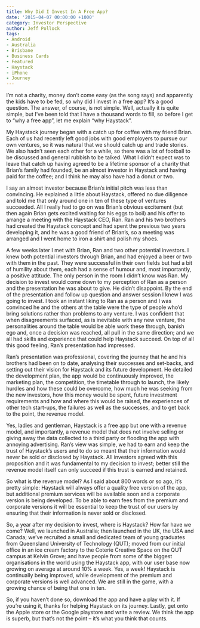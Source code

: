 ```yaml
---
title: Why Did I Invest In A Free App?
date: '2015-04-07 00:00:00 +1000'
category: Investor Perspective
author: Jeff Pollock
tags:
- Android
- Australia
- Brisbane
- Business Cards
- Featured
- Haystack
- iPhone
- Journey
---
```


I’m not a charity, money don’t come easy (as the song says) and apparently the kids have to be fed, so why did I invest in a free app? It’s a good question. The answer, of course, is not simple. Well, actually it is quite simple, but I’ve been told that I have a thousand words to fill, so before I get to “why a free app”, let me explain “why Haystack”.

My Haystack journey began with a catch up for coffee with my friend Brian. Each of us had recently left good jobs with good employers to pursue our own ventures, so it was natural that we should catch up and trade stories. We also hadn’t seen each other for a while, so there was a lot of football to be discussed and general rubbish to be talked. What I didn’t expect was to leave that catch up having agreed to be a lifetime sponsor of a charity that Brian’s family had founded, be an almost investor in Haystack and having paid for the coffee; and I think he may also have had a donut or two.

I say an almost investor because Brian’s initial pitch was less than convincing. He explained a little about Haystack, offered no due diligence and told me that only around one in ten of these type of ventures succeeded. All I really had to go on was Brian’s obvious excitement (but then again Brian gets excited waiting for his eggs to boil) and his offer to arrange a meeting with the Haystack CEO, Ran. Ran and his two brothers had created the Haystack concept and had spent the previous two years developing it, and he was a good friend of Brian’s, so a meeting was arranged and I went home to iron a shirt and polish my shoes.

A few weeks later I met with Brian, Ran and two other potential investors. I knew both potential investors through Brian, and had enjoyed a beer or two with them in the past. They were successful in their own fields but had a bit of humility about them, each had a sense of humour and, most importantly, a positive attitude. The only person in the room I didn’t know was Ran. My decision to invest would come down to my perception of Ran as a person and the presentation he was about to give. He didn’t disappoint. By the end of the presentation and follow up question and answer session I knew I was going to invest. I took an instant liking to Ran as a person and I was convinced he and the others at the table were the type of people who’d bring solutions rather than problems to any venture. I was confident that when disagreements surfaced, as is inevitable with any new venture, the personalities around the table would be able work these through, banish ego and, once a decision was reached, all pull in the same direction; and we all had skills and experience that could help Haystack succeed. On top of all this good feeling, Ran’s presentation had impressed.

Ran’s presentation was professional, covering the journey that he and his brothers had been on to date, analysing their successes and set-backs, and setting out their vision for Haystack and its future development. He detailed the development plan, the app would be continuously improved, the marketing plan, the competition, the timetable through to launch, the likely hurdles and how these could be overcome, how much he was seeking from the new investors, how this money would be spent, future investment requirements and how and where this would be raised, the experiences of other tech start-ups, the failures as well as the successes, and to get back to the point, the revenue model.

Yes, ladies and gentleman, Haystack is a free app but one with a revenue model, and importantly, a revenue model that does not involve selling or giving away the data collected to a third party or flooding the app with annoying advertising. Ran’s view was simple, we had to earn and keep the trust of Haystack’s users and to do so meant that their information would never be sold or disclosed by Haystack. All investors agreed with this proposition and it was fundamental to my decision to invest; better still the revenue model itself can only succeed if this trust is earned and retained.

So what is the revenue model? As I said about 800 words or so ago, it’s pretty simple: Haystack will always offer a quality free version of the app, but additional premium services will be available soon and a corporate version is being developed. To be able to earn fees from the premium and corporate versions it will be essential to keep the trust of our users by ensuring that their information is never sold or disclosed.

So, a year after my decision to invest, where is Haystack? How far have we come? Well, we launched in Australia; then launched in the UK, the USA and Canada; we’ve recruited a small and dedicated team of young graduates from Queensland University of Technology (QUT); moved from our initial office in an ice cream factory to the Coterie Creative Space on the QUT campus at Kelvin Grove; and have people from some of the biggest organisations in the world using the Haystack app, with our user base now growing on average at around 10% a week. Yes, a week! Haystack is continually being improved, while development of the premium and corporate versions is well advanced. We are still in the game, with a growing chance of being that one in ten.

So, if you haven’t done so, download the app and have a play with it. If you’re using it, thanks for helping Haystack on its journey. Lastly, get onto the Apple store or the Google playstore and write a review. We think the app is superb, but that’s not the point – it’s what you think that counts.